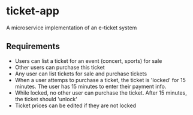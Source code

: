 # ticket-app
A microservice implementation of an e-ticket system

## Requirements
- Users can list a ticket for an event (concert, sports) for sale
- Other users can purchase this ticket
- Any user can list tickets for sale and purchase tickets
- When a user attemps to purchase a ticket, the ticket is 'locked' for 15 minutes. The user has 15 minutes to enter their payment info.
- While locked, no other user can purchase the ticket. After 15 minutes, the ticket should 'unlock'
- Ticket prices can be edited if they are not locked
